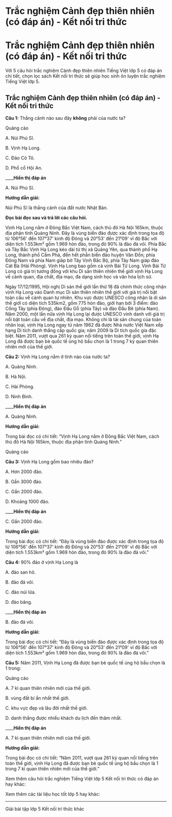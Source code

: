 # Trắc nghiệm Cảnh đẹp thiên nhiên (có đáp án) - Kết nối tri thức

# Trắc nghiệm Cảnh đẹp thiên nhiên (có đáp án) - Kết nối tri thức

Với 5 câu hỏi trắc nghiệm Cảnh đẹp thiên nhiên Tiếng Việt lớp 5 có đáp án chi tiết, chọn lọc sách Kết nối tri thức sẽ giúp học sinh ôn luyện trắc nghiệm Tiếng Việt lớp 5.

## Trắc nghiệm Cảnh đẹp thiên nhiên (có đáp án) - Kết nối tri thức

**Câu 1:** Thắng cảnh nào sau đây **không** phải của nước ta?

Quảng cáo

A. Núi Phú Sĩ.

B. Vịnh Hạ Long.

C. Đảo Cô Tô.

D. Phố cổ Hội An.

____**Hiển thị đáp án**

A. Núi Phú Sĩ.

**Hướng dẫn giải:**

Núi Phú Sĩ là thắng cảnh của đất nước Nhật Bản.

**Đọc bài đọc sau và trả lời các câu hỏi.**

Vịnh Hạ Long nằm ở Đông Bắc Việt Nam, cách thủ đô Hà Nội 165km, thuộc địa phận tỉnh Quảng Ninh. Đây là vùng biển đảo được xác định trong tọa độ từ 106°56' đến 107°37' kinh độ Đông và 20°53' đến 21°09' vĩ độ Bắc với diện tích 1.553km² gồm 1.969 hòn đảo, trong đó 90% là đảo đá vôi. Phía Bắc và Tây Bắc Vịnh Hạ Long kéo dài từ thị xã Quảng Yên, qua thành phố Hạ Long, thành phố Cẩm Phả, đến hết phần biển đảo huyện Vân Đồn; phía Đông Nam và phía Nam giáp bờ Tây Vịnh Bắc Bộ, phía Tây Nam giáp đảo Cát Bà (Hải Phòng). Vịnh Hạ Long bao gồm cả vịnh Bái Tử Long. Vịnh Bái Tử Long có giá trị tương đồng với khu Di sản thiên nhiên thế giới vịnh Hạ Long về cảnh quan, địa chất, địa mạo, đa dạng sinh học và văn hóa lịch sử.

Ngày 17/12/1995, Hội nghị Di sản thế giới lần thứ 18 đã chính thức công nhận vịnh Hạ Long vào Danh mục Di sản thiên nhiên thế giới với giá trị nổi bật toàn cầu về cảnh quan tự nhiên. Khu vực được UNESCO công nhận là di sản thế giới có diện tích 535km2, gồm 775 hòn đảo, giới hạn bởi 3 điểm: đảo Cống Tây (phía Đông), đảo Đầu Gỗ (phía Tây) và đảo Đầu Bê (phía Nam). Năm 2000, một lần nữa vịnh Hạ Long lại được UNESCO vinh danh với giá trị nổi bật toàn cầu về địa chất, địa mạo. Không chỉ là tài sản chung của toàn nhân loại, vịnh Hạ Long ngay từ năm 1962 đã được Nhà nước Việt Nam xếp hạng Di tích danh thắng cấp quốc gia; năm 2009 là Di tích quốc gia đặc biệt. Năm 2011, vượt qua 261 kỳ quan nổi tiếng trên toàn thế giới, vịnh Hạ Long đã được bạn bè quốc tế ủng hộ bầu chọn là 1 trong 7 kỳ quan thiên nhiên mới của thế giới.

**Câu 2:** Vịnh Hạ Long nằm ở tỉnh nào của nước ta?

A. Quảng Ninh.

B. Hà Nội.

C. Hải Phòng.

D. Ninh Bình.

____**Hiển thị đáp án**

A. Quảng Ninh.

**Hướng dẫn giải:**

Trong bài đọc có chi tiết: “Vịnh Hạ Long nằm ở Đông Bắc Việt Nam, cách thủ đô Hà Nội 165km, thuộc địa phận tỉnh Quảng Ninh.”

Quảng cáo

**Câu 3:** Vịnh Hạ Long gồm bao nhiêu đảo?

A. Hơn 2000 đảo.

B. Gần 3000 đảo.

C. Gần 2000 đảo.

D. Khoảng 1000 đảo.

____**Hiển thị đáp án**

C. Gần 2000 đảo.

**Hướng dẫn giải:**

Trong bài đọc có chi tiết: “Đây là vùng biển đảo được xác định trong tọa độ từ 106°56' đến 107°37' kinh độ Đông và 20°53' đến 21°09' vĩ độ Bắc với diện tích 1.553km² gồm 1.969 hòn đảo, trong đó 90% là đảo đá vôi.”

**Câu 4:** 90% đảo ở vịnh Hạ Long là

A. đảo san hô.

B. đảo đá vôi.

C. đảo núi lửa.

D. đảo băng.

____**Hiển thị đáp án**

B. đảo đá vôi.

**Hướng dẫn giải:**

Trong bài đọc có chi tiết: “Đây là vùng biển đảo được xác định trong tọa độ từ 106°56' đến 107°37' kinh độ Đông và 20°53' đến 21°09' vĩ độ Bắc với diện tích 1.553km² gồm 1.969 hòn đảo, trong đó 90% là đảo đá vôi.”

**Câu 5:** Năm 2011, Vịnh Hạ Long đã được bạn bè quốc tế ủng hộ bầu chọn là 1 trong: 

Quảng cáo

A. 7 kì quan thiên nhiên mới của thế giới.

B. vùng đất bí ẩn nhất thế giới.

C. khu vực đẹp và lâu đời nhất thế giới.

D. danh thắng được nhiều khách du lịch đến thăm nhất.

____**Hiển thị đáp án**

A. 7 kì quan thiên nhiên mới của thế giới.

**Hướng dẫn giải:**

Trong bài đọc có chi tiết: “Năm 2011, vượt qua 261 kỳ quan nổi tiếng trên toàn thế giới, vịnh Hạ Long đã được bạn bè quốc tế ủng hộ bầu chọn là 1 trong 7 kì quan thiên nhiên mới của thế giới.”

Xem thêm câu hỏi trắc nghiệm Tiếng Việt lớp 5 Kết nối tri thức có đáp án hay khác:

Xem thêm các tài liệu học tốt lớp 5 hay khác:

* * *

Giải bài tập lớp 5 Kết nối tri thức khác

